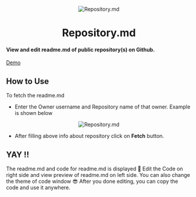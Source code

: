 <p align="center">
	<img src="https://user-images.githubusercontent.com/57860123/114352202-38c21380-9b89-11eb-8fb1-878307c6257e.png" align="center" alt="Repository.md"/>
</p>


<h1 align="center">Repository.md</h1>
<h4>View and edit readme.md of public repository(s) on Github.</h4>
<a href="https://repositorymd.netlify.app/">
	Demo
</a>
<h2>How to Use</h2>
<p>To fetch the readme.md 
</p>
<ul>
<li>Enter the Owner username and Repository name of that owner. Example is shown below</li>
	</ul>
<p align="center">
	<img src="https://user-images.githubusercontent.com/57860123/114352039-01ebfd80-9b89-11eb-8d7f-c3b6dbbdb2d2.png" align="center" alt="Repository.md"/>
</p>


<ul>
<li>After filling above info about repository click on <strong>Fetch</strong> button.</li>
</ul>

<h2>YAY !!</h2>
The readme.md and code for readme.md is displayed 🤩
Edit the Code on right side and view preview of readme.md on left side.
You can also change the theme of code window 😎
After you done editing, you can copy the code and use it anywhere.

<h4></h4>
